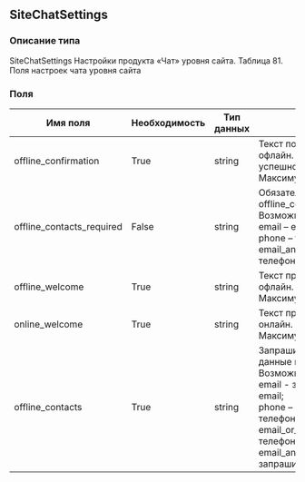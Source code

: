 ## SiteChatSettings
### Описание типа
SiteChatSettings
Настройки продукта «Чат» уровня сайта.
Таблица 81. Поля настроек чата уровня сайта

### Поля
| Имя поля | Необходимость | Тип данных | Комментарий |
|---|---|---|---|
|offline_confirmation|True|string|Текст подтверждения в режиме офлайн. Отображается после успешной отправки запроса.<br/>Максимум 180 символов.<br/>|
|offline_contacts_required|False|string|Обязательность полей при offline_contacts=email_and_phone.<br/>Возможные значения:<br/>email – e-mail;<br/>phone – телефон;<br/>email_and_phone – email и телефон.<br/>|
|offline_welcome|True|string|Текст приветствия в режиме офлайн.<br/>Максимум 180 символов.<br/>|
|online_welcome|True|string|Текст приветствия в режиме онлайн.<br/>Максимум 180 символов.<br/>|
|offline_contacts|True|string|Запрашиваемые контактные данные в офлайн-режиме.<br/>Возможные значения:<br/>email -  запрашивается только email;<br/>phone – запрашивается только телефон;<br/>email_or_phone – запрашивается телефон или email;<br/>email_and_phone – запрашивается телефон и email.<br/>|

